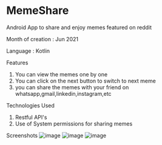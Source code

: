 # MemeShare
Android App to share and enjoy memes featured on reddit

Month of creation : Jun 2021

Language :
Kotlin

Features

1. You can view the memes one by one 
2. You can click on the next button to switch to next meme
3. you can share the memes with your friend on whatsapp,gmail,linkedin,instagram,etc

Technologies Used

1. Restful API's
2. Use of System permissions for sharing memes

Screenshots
![image](https://user-images.githubusercontent.com/90499826/156767335-ba14855a-def9-48ef-8225-5bea4300a245.png)
![image](https://user-images.githubusercontent.com/90499826/156767360-20f2ea7e-1060-4730-85b4-b3d464605b3a.png)
![image](https://user-images.githubusercontent.com/90499826/156767401-cc3dfb48-2d73-45ab-a62e-b3a33cc54a29.png)

